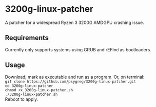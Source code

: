 # 3200g-linux-patcher
A patcher for a widespread Ryzen 3 3200G AMDGPU crashing issue.

## Requirements
Currently only supports systems using GRUB and rEFInd as bootloaders.

## Usage
Download, mark as executable and run as a program.
Or, on terminal:\
`git clone https://github.com/psygreg/3200g-linux-patcher.git`\
`cd 3200g-linux-patcher`\
`chmod +x 3200g-linux-patcher.sh`\
`./3200g-linux-patcher.sh`\
Reboot to apply.
